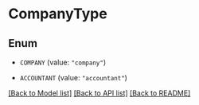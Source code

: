 # CompanyType

## Enum


* `COMPANY` (value: `"company"`)

* `ACCOUNTANT` (value: `"accountant"`)


[[Back to Model list]](../README.md#documentation-for-models) [[Back to API list]](../README.md#documentation-for-api-endpoints) [[Back to README]](../README.md)


